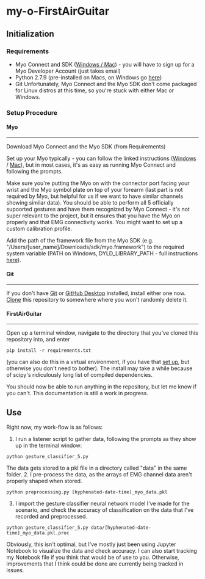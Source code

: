 # my-o-FirstAirGuitar

## Initialization
### Requirements
* Myo Connect and SDK ([Windows / Mac](https://developer.thalmic.com/downloads)) - you will have to sign up for a Myo Developer Account (just takes email)
* Python 2.7.9 (pre-installed on Macs, on Windows go [here](https://www.python.org/downloads/release/python-279/))
* Git
Unfortunately, Myo Connect and the Myo SDK don't come packaged for Linux distros at this time, so you're stuck with either Mac or Windows.

### Setup Procedure

#### Myo
***
Download Myo Connect and the Myo SDK (from Requirements)

Set up your Myo typically - you can follow the linked instructions ([Windows](https://support.getmyo.com/hc/en-us/articles/202657596-Getting-starting-with-Myo-on-Windows) / [Mac](https://support.getmyo.com/hc/en-us/articles/202667496-Getting-starting-with-Myo-on-Mac-OS-X)), but in most cases, it's as easy as running Myo Connect and following the prompts.

Make sure you're putting the Myo on with the connector port facing your wrist and the Myo symbol plate on top of your forearm (last part is not required by Myo, but helpful for us if we want to have similar channels showing similar data). You should be able to perform all 5 officially supoorted gestures and have them recognized by Myo Connect - it's not super relevant to the project, but it ensures that you have the Myo on properly and that EMG connectivity works. You might want to set up a custom calibration profile. 

Add the path of the framework file from the Myo SDK (e.g. "/Users/[user_name]/Downloads/sdk/myo.framework") to the required system variable (PATH on Windows, DYLD_LIBRARY_PATH - full instructions [here](http://developerblog.myo.com/myo-unleashed-python/)).

#### Git
***
If you don't have [Git](https://git-scm.com/book/en/v2/Getting-Started-Installing-Git) or [GitHub Desktop](https://desktop.github.com/) installed, install either one now. [Clone](https://help.github.com/articles/cloning-a-repository/) this repository to somewhere where you won't randomly delete it.

#### FirstAirGuitar
***
Open up a terminal window, navigate to the directory that you've cloned this repository into, and enter

```pip install -r requirements.txt``` 

(you can also do this in a virtual environment, if you have that [set up](http://docs.python-guide.org/en/latest/dev/virtualenvs/), but otherwise you don't need to bother). The install may take a while because of scipy's ridiculously long list of compiled dependencies.

You should now be able to run anything in the repository, but let me know if you can't. This documentation is still a work in progress.

## Use
Right now, my work-flow is as follows:

1. I run a listener script to gather data, following the prompts as they show up in the terminal window:
  
  ```python gesture_classifier_5.py```
  
  The data gets stored to a pkl file in a directory called "data" in the same folder. 
2. I pre-process the data, as the arrays of EMG channel data aren't properly shaped when stored. 
  
  ```python preprocessing.py [hyphenated-date-time]_myo_data.pkl```

3. I import the gesture classifier neural network model I've made for the scenario, and check the accuracy of classification on the data that I've recorded and preprocessed.
  
  ```python gesture_classifier_5.py data/[hyphenated-date-time]_myo_data.pkl.proc```
  
Obviously, this isn't optimal, but I've mostly just been using Jupyter Notebook to visualize the data and check accuracy. I can also start tracking my Notebook file if you think that would be of use to you. Otherwise, improvements that I think could be done are currently being tracked in issues.